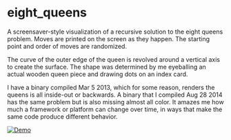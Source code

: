 eight_queens
=============

A screensaver-style visualization of a recursive solution to the eight queens problem. Moves are printed on the screen as they happen. The starting point and order of moves are randomized.

The curve of the outer edge of the queen is revolved around a vertical axis to create the surface. The shape was determined by me eyeballing an actual wooden queen piece and drawing dots on an index card.

I have a binary compiled Mar 5 2013, which for some reason, renders the queens is all inside-out or backwards. A binary that I compiled Aug 28 2014 has the same problem but is also missing almost all color. It amazes me how much a framework or platform can change over time, in ways that make the same code produce different behavior.

[![Demo](http://img.youtube.com/vi/m-_2doOacbQ/0.jpg)](http://youtu.be/m-_2doOacbQ)
